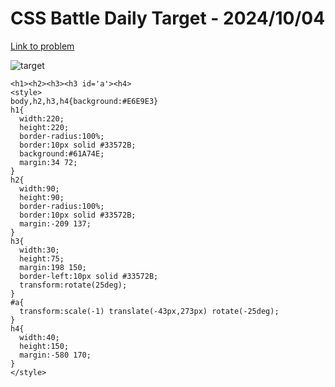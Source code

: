# CSS Battle Daily Target - 2024/10/04

[Link to problem](https://cssbattle.dev/play/VzMBpFfOx6lntH3i3GtM)

![target](https://firebasestorage.googleapis.com/v0/b/cssbattleapp.appspot.com/o/user%2Fe6YbeBahWNPT7VpE2rE2p85byxa2%2Ftargets%2Ftarget_LO8Nxq6.png?alt=media)



```
<h1><h2><h3><h3 id='a'><h4>
<style>
body,h2,h3,h4{background:#E6E9E3}
h1{
  width:220;
  height:220;
  border-radius:100%;
  border:10px solid #33572B;
  background:#61A74E;
  margin:34 72;
}
h2{
  width:90;
  height:90;
  border-radius:100%;
  border:10px solid #33572B;
  margin:-209 137;
}
h3{
  width:30;
  height:75;
  margin:198 150;
  border-left:10px solid #33572B;
  transform:rotate(25deg);
}
#a{
  transform:scale(-1) translate(-43px,273px) rotate(-25deg);
}
h4{
  width:40;
  height:150;
  margin:-580 170;
}
</style>
```
